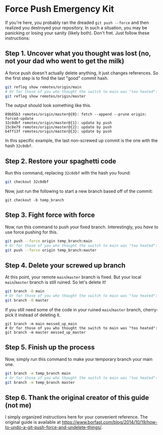 # Force Push Emergency Kit
If you're here, you probably ran the dreaded `git push --force` and then realized you destroyed your repository. In such a situation, you may be panicking or losing your sanity (likely both). Don't fret. Just follow these instructions:
## Step 1. Uncover what you thought was lost (no, not your dad who went to get the milk)
A force push doesn't actually delete anything, it just changes references. So the first step is to find the last "good" commit hash.
```sh
git reflog show remotes/origin/main
# Or for those of you who thought the switch to main was "too heated":
git reflog show remotes/origin/master
```
The output should look something like this.
```
89b85b3 remotes/origin/master@{0}: fetch --append --prune origin: forced-update
32c0dbf remotes/origin/master@{1}: update by push
15c8e79 remotes/origin/master@{2}: update by push
b4ff13f remotes/origin/master@{3}: update by push
```
In this specific example, the last non-screwed up commit is the one with the hash `32c0dbf`.
## Step 2. Restore your spaghetti code
Run this command, replacing `32c0dbf` with the hash you found:
```sh
git checkout 32c0dbf
```
Now, just run the following to start a new branch based off of the commit:
```
git checkout -b temp_branch
```
## Step 3. Fight force with force
Now, run this command to push your fixed branch. Interestingly, you *have* to use force pushing for this.
```sh
git push --force origin temp_branch:main
# Or for those of you who thought the switch to main was "too heated":
git push --force origin temp_branch:master
```
## Step 4. Delete your screwed up branch
At this point, your remote `main`/`master` branch is fixed. But your local `main`/`master` branch is still ruined. So let's delete it!
```sh
git branch -D main
# Or for those of you who thought the switch to main was "too heated":
git branch -D master
```
If you still need some of the code in your ruined `main`/`master` branch, cherry-pick it instead of deleting it.
```
git branch -m main messed_up_main
# Or for those of you who thought the switch to main was "too heated":
git branch -m master messed_up_master
```
## Step 5. Finish up the process
Now, simply run this command to make your temporary branch your main one.
```sh
git branch -m temp_branch main
# Or for those of you who thought the switch to main was "too heated":
git branch -m temp_branch master
```
## Step 6. Thank the original creator of this guide (not me)
I simply organized instructions here for your convenient reference. The original guide is available at https://www.borfast.com/blog/2014/10/19/how-to-undo-a-git-push-force-and-undelete-things/.
